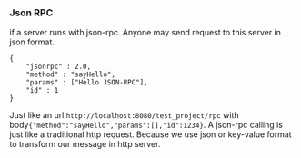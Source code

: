 ### **Json RPC**

if a server runs with json-rpc.
Anyone may send request to this server in json format.
```
{
    "jsonrpc" : 2.0,
    "method" : "sayHello", 
    "params" : ["Hello JSON-RPC"], 
    "id" : 1
}
```
Just like an url ```http://localhost:8080/test_project/rpc``` with body```{"method":"sayHello","params":[],"id":1234}```.
A json-rpc calling is just like a traditional http request.
Because we use json or key-value format to transform our message in http server.